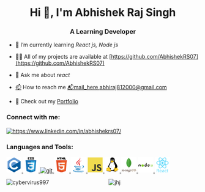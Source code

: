 

<h1 align="center">Hi 👋, I'm Abhishek Raj Singh</h1>
<h3 align="center">A Learning Developer</h3>

- 🌱 I’m currently learning *React js, Node js*

- 👨‍💻 All of my projects are available at [https://github.com/AbhishekRS07](https://github.com/AbhishekRS07)

- 💬 Ask me about *react*

- [📫](abhiraj812000@gmail.com) How to reach me [📬mail_here abhiraj812000@gmail.com](abhiraj812000@gmail.com)

<!-- - 📄 Know about my experiences [Resume__😎](https://drive.google.com/file/d/1TzVxhXAMyLrq0jfdis2Ul3h_QR-1saYl/view?usp=sharing) -->

- 🤩 Check out my <a href="" target="_blank">Portfolio</a>

<h3 align="left">Connect with me:</h3>
<p align="left">
<a href="https://www.linkedin.com/in/abhishekrs07/" target="blank"><img align="center" src="https://raw.githubusercontent.com/rahuldkjain/github-profile-readme-generator/master/src/images/icons/Social/linked-in-alt.svg" alt="https://www.linkedin.com/in/abhishekrs07/" height="30" width="40" /></a>
</p>

<h3 align="left">Languages and Tools:</h3>
<p align="left"> <a href="https://www.cprogramming.com/" target="_blank" rel="noreferrer"> <img src="https://raw.githubusercontent.com/devicons/devicon/master/icons/c/c-original.svg" alt="c" width="40" height="40"/> </a> <a href="https://www.w3schools.com/css/" target="_blank" rel="noreferrer"> <img src="https://raw.githubusercontent.com/devicons/devicon/master/icons/css3/css3-original-wordmark.svg" alt="css3" width="40" height="40"/> </a> <a href="https://git-scm.com/" target="_blank" rel="noreferrer"> <img src="https://www.vectorlogo.zone/logos/git-scm/git-scm-icon.svg" alt="git" width="40" height="40"/> </a> <a href="https://www.w3.org/html/" target="_blank" rel="noreferrer"> <img src="https://raw.githubusercontent.com/devicons/devicon/master/icons/html5/html5-original-wordmark.svg" alt="html5" width="40" height="40"/> </a> <a href="https://www.java.com" target="_blank" rel="noreferrer"> <img src="https://raw.githubusercontent.com/devicons/devicon/master/icons/java/java-original.svg" alt="java" width="40" height="40"/> </a> <a href="https://developer.mozilla.org/en-US/docs/Web/JavaScript" target="_blank" rel="noreferrer"> <img src="https://raw.githubusercontent.com/devicons/devicon/master/icons/javascript/javascript-original.svg" alt="javascript" width="40" height="40"/> </a> <a href="https://www.linux.org/" target="_blank" rel="noreferrer"> <img src="https://raw.githubusercontent.com/devicons/devicon/master/icons/linux/linux-original.svg" alt="linux" width="40" height="40"/> </a> <a href="https://www.mongodb.com/" target="_blank" rel="noreferrer"> <img src="https://raw.githubusercontent.com/devicons/devicon/master/icons/mongodb/mongodb-original-wordmark.svg" alt="mongodb" width="40" height="40"/> </a> <a href="https://nodejs.org" target="_blank" rel="noreferrer"> <img src="https://raw.githubusercontent.com/devicons/devicon/master/icons/nodejs/nodejs-original-wordmark.svg" alt="nodejs" width="40" height="40"/> </a> <a href="https://reactjs.org/" target="_blank" rel="noreferrer"> <img src="https://raw.githubusercontent.com/devicons/devicon/master/icons/react/react-original-wordmark.svg" alt="react" width="40" height="40"/> </a> </p>



<div align="left">
  <p>
    <img align="left" src="https://github-readme-stats.vercel.app/api?username=AbhishekRS07&theme=synthwave" alt="cybervirus997" width="47%" />
    <img align="right" src="https://github-readme-streak-stats.herokuapp.com/?user=AbhishekRS07&theme=synthwave" alt="jhj" width="47%" />
  </p>
</div>
 <br/>
  <br/>
   <br/>
 
<div align="right">
<a href="https://github.com/AbhishekRS07/github-readme-activity-graph"><img alt="" src="https://activity-graph.herokuapp.com/graph?username=AbhishekRS07&bg_color=1F222E&color=F8D866&line=F85D7F&point=FFFFFF&hide_border=true" /></a>
</div>
   <br/>
  <br/>
   <br/>
 
<div align="left">
   <img align="center"src="https://github-readme-stats.vercel.app/api/top-langs?username=AbhishekRS07&theme=synthwave" alt="" />
</div>
